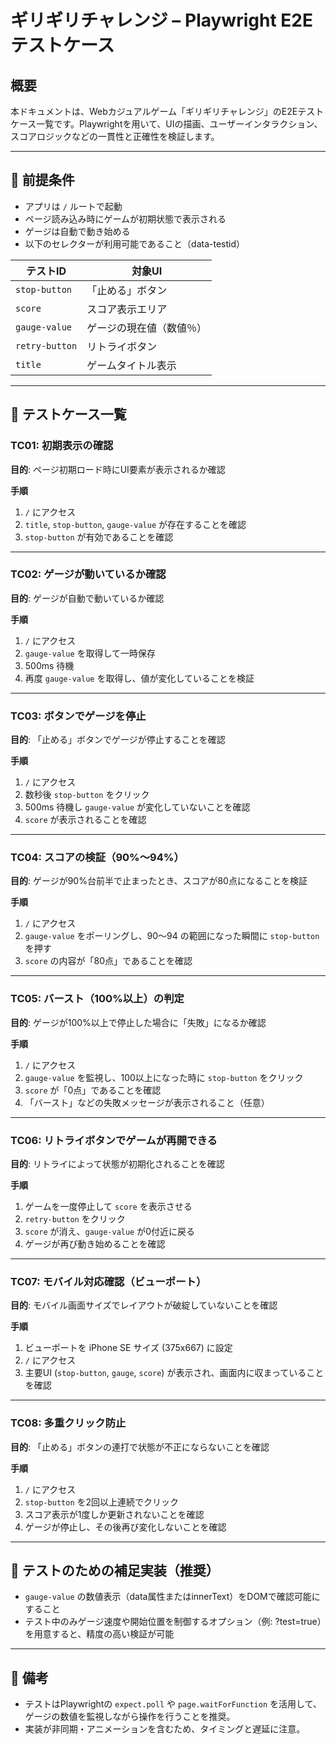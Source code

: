 # ギリギリチャレンジ – Playwright E2E テストケース

## 概要

本ドキュメントは、Webカジュアルゲーム「ギリギリチャレンジ」のE2Eテストケース一覧です。Playwrightを用いて、UIの描画、ユーザーインタラクション、スコアロジックなどの一貫性と正確性を検証します。

---

## 📘 前提条件

- アプリは `/` ルートで起動
- ページ読み込み時にゲームが初期状態で表示される
- ゲージは自動で動き始める
- 以下のセレクターが利用可能であること（data-testid）

| テストID | 対象UI |
|----------|--------|
| `stop-button` | 「止める」ボタン |
| `score` | スコア表示エリア |
| `gauge-value` | ゲージの現在値（数値％） |
| `retry-button` | リトライボタン |
| `title` | ゲームタイトル表示 |

---

## 🧪 テストケース一覧

### TC01: 初期表示の確認

**目的**: ページ初期ロード時にUI要素が表示されるか確認

**手順**
1. `/` にアクセス
2. `title`, `stop-button`, `gauge-value` が存在することを確認
3. `stop-button` が有効であることを確認

---

### TC02: ゲージが動いているか確認

**目的**: ゲージが自動で動いているか確認

**手順**
1. `/` にアクセス
2. `gauge-value` を取得して一時保存
3. 500ms 待機
4. 再度 `gauge-value` を取得し、値が変化していることを検証

---

### TC03: ボタンでゲージを停止

**目的**: 「止める」ボタンでゲージが停止することを確認

**手順**
1. `/` にアクセス
2. 数秒後 `stop-button` をクリック
3. 500ms 待機し `gauge-value` が変化していないことを確認
4. `score` が表示されることを確認

---

### TC04: スコアの検証（90%〜94%）

**目的**: ゲージが90%台前半で止まったとき、スコアが80点になることを検証

**手順**
1. `/` にアクセス
2. `gauge-value` をポーリングし、90〜94 の範囲になった瞬間に `stop-button` を押す
3. `score` の内容が「80点」であることを確認

---

### TC05: バースト（100%以上）の判定

**目的**: ゲージが100%以上で停止した場合に「失敗」になるか確認

**手順**
1. `/` にアクセス
2. `gauge-value` を監視し、100以上になった時に `stop-button` をクリック
3. `score` が「0点」であることを確認
4. 「バースト」などの失敗メッセージが表示されること（任意）

---

### TC06: リトライボタンでゲームが再開できる

**目的**: リトライによって状態が初期化されることを確認

**手順**
1. ゲームを一度停止して `score` を表示させる
2. `retry-button` をクリック
3. `score` が消え、`gauge-value` が0付近に戻る
4. ゲージが再び動き始めることを確認

---

### TC07: モバイル対応確認（ビューポート）

**目的**: モバイル画面サイズでレイアウトが破綻していないことを確認

**手順**
1. ビューポートを iPhone SE サイズ (375x667) に設定
2. `/` にアクセス
3. 主要UI (`stop-button`, `gauge`, `score`) が表示され、画面内に収まっていることを確認

---

### TC08: 多重クリック防止

**目的**: 「止める」ボタンの連打で状態が不正にならないことを確認

**手順**
1. `/` にアクセス
2. `stop-button` を2回以上連続でクリック
3. スコア表示が1度しか更新されないことを確認
4. ゲージが停止し、その後再び変化しないことを確認

---

## 🔧 テストのための補足実装（推奨）

- `gauge-value` の数値表示（data属性またはinnerText）をDOMで確認可能にすること
- テスト中のみゲージ速度や開始位置を制御するオプション（例: ?test=true）を用意すると、精度の高い検証が可能

---

## 📄 備考

- テストはPlaywrightの `expect.poll` や `page.waitForFunction` を活用して、ゲージの数値を監視しながら操作を行うことを推奨。
- 実装が非同期・アニメーションを含むため、タイミングと遅延に注意。